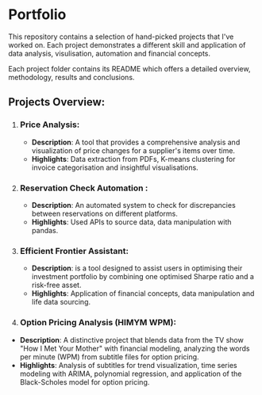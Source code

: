 # Portfolio

This repository contains a selection of hand-picked projects that I've worked on. Each project demonstrates a different skill and application of data analysis, visulisation, automation and financial concepts.

Each project folder contains its README which offers a detailed overview, methodology, results and conclusions. 
## Projects Overview:

1. ### **Price Analysis**:
    - **Description**: A tool that provides a comprehensive analysis and visualization of price changes for a supplier's items over time.
    - **Highlights**: Data extraction from PDFs, K-means clustering for invoice categorisation and insightful visualisations.

2. ### **Reservation Check Automation** : 
    - **Description**: An automated system to check for discrepancies between reservations on different platforms.
    - **Highlights**: Used APIs to source data, data manipulation with pandas.


3. ### **Efficient Frontier Assistant**:
    - **Description**: is a tool designed to assist users in optimising their investment portfolio by combining one optimised Sharpe ratio and a risk-free asset. 
    - **Highlights**: Application of financial concepts, data manipulation and life data sourcing.


4. ### **Option Pricing Analysis (HIMYM WPM)**:
- **Description**: A distinctive project that blends data from the TV show "How I Met Your Mother" with financial modeling, analyzing the words per minute (WPM) from subtitle files for option pricing.
- **Highlights**: Analysis of subtitles for trend visualization, time series modeling with ARIMA, polynomial regression, and application of the Black-Scholes model for option pricing.
    



